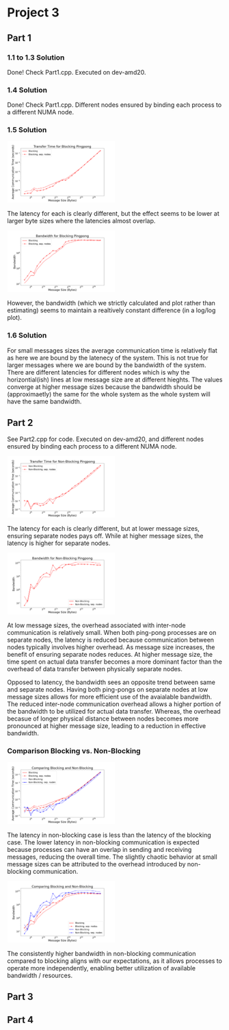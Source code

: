 # Project 3

## Part 1

### 1.1 to 1.3 Solution 
 
Done! Check Part1.cpp. Executed on dev-amd20.

### 1.4 Solution 

Done! Check Part1.cpp. Different nodes ensured by binding each process to a different NUMA node.

### 1.5 Solution 

<img src="Part1.5.png" alt="Transfer Time by Bytes" width="50%"/>

The latency for each is clearly different, but the effect seems to be lower at larger byte sizes where the latencies almost overlap. 

<img src="Part1.5_BandWidth.png" alt="Bandwidth by Bytes" width="50%"/>

However, the bandwidth (which we strictly calculated and plot rather than estimating) seems to maintain a realtively constant difference (in a log/log plot).  

### 1.6 Solution 

For small messages sizes the average communication time is relatively flat as here we are bound by the latenecy of the system. This is not true for larger messages where we are bound by the bandwidth of the system. There are different latencies for different nodes which is why the horizontial(ish) lines at low message size are at different hieghts. The values converge at higher message sizes because the bandwidth should be (approximaetly) the same for the whole system as the whole system will have the same bandwidth. 

## Part 2

See Part2.cpp for code. Executed on dev-amd20, and different nodes ensured by binding each process to a different NUMA node.

<img src="Part2.5.png" alt="Transfer Time by Bytes" width="50%"/>

The latency for each is clearly different, but at lower message sizes, ensuring separate nodes pays off. While at higher message sizes, the latency is higher for separate nodes.  

<img src="Part2.5_BandWidth.png" alt="Bandwidth by Bytes" width="50%"/> 

At low message sizes, the overhead associated with inter-node communication is relatively small. When both ping-pong processes are on separate nodes, the latency is reduced because communication between nodes typically involves higher overhead. As message size increases, the benefit of ensuring separate nodes reduces. At higher message size, the time spent on actual data transfer becomes a more dominant factor than the overhead of data transfer between physically separate nodes.

Opposed to latency, the bandwidth sees an opposite trend between same and separate nodes. Having both ping-pongs on separate nodes at low message sizes allows for more efficient use of the avaialable bandwidth. The reduced inter-node communication overhead allows a higher portion of the bandwidth to be utilized for actual data transfer. Whereas, the overhead becasue of longer physical distance between nodes becomes more pronounced at higher message size, leading to a reduction in effective bandwidth. 

### Comparison Blocking vs. Non-Blocking

<img src="Pingpong.png" alt="Transfer Time by Bytes" width="50%"/>

The latency in non-blocking case is less than the latency of the blocking case. The lower latency in non-blocking communication is expected because processes can have an overlap in sending and receiving messages, reducing the overall time. The slightly chaotic behavior at small message sizes can be attributed to the overhead introduced by non-blocking communication. 

<img src="Pingpong_BandWidth.png" alt="Bandwidth by Bytes" width="50%"/> 

The consistently higher bandwidth in non-blocking communication compared to blocking aligns with our expectations, as it allows processes to operate more independently, enabling better utilization of available bandwidth / resources.

## Part 3 

## Part 4
